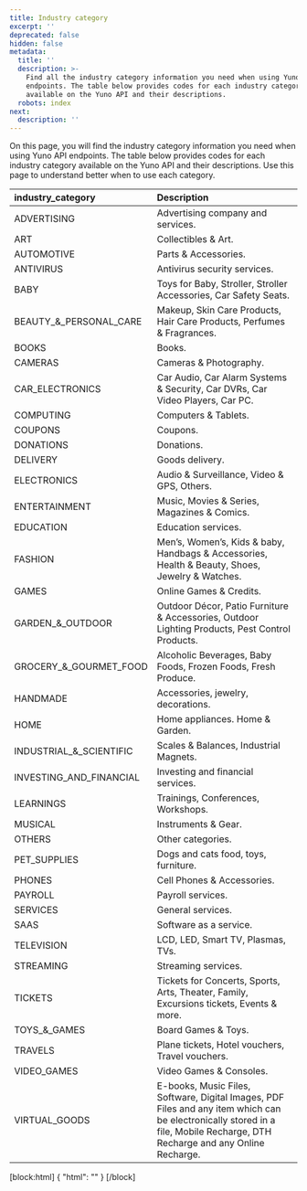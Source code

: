```yaml
---
title: Industry category
excerpt: ''
deprecated: false
hidden: false
metadata:
  title: ''
  description: >-
    Find all the industry category information you need when using Yuno API
    endpoints. The table below provides codes for each industry category
    available on the Yuno API and their descriptions.
  robots: index
next:
  description: ''
---
```

On this page, you will find the industry category information you need when using Yuno API endpoints. The table below provides codes for each industry category available on the Yuno API and their descriptions. Use this page to understand better when to use each category.

| industry_category         | Description                                                                                                                                                                 |
| :------------------------ | :-------------------------------------------------------------------------------------------------------------------------------------------------------------------------- |
| ADVERTISING               | Advertising company and services.                                                                                                                                           |
| ART                       | Collectibles & Art.                                                                                                                                                         |
| AUTOMOTIVE                | Parts & Accessories.                                                                                                                                                        |
| ANTIVIRUS                 | Antivirus security services.                                                                                                                                                |
| BABY                      | Toys for Baby, Stroller, Stroller Accessories, Car Safety Seats.                                                                                                            |
| BEAUTY\_&\_PERSONAL_CARE  | Makeup, Skin Care Products, Hair Care Products, Perfumes & Fragrances.                                                                                                      |
| BOOKS                     | Books.                                                                                                                                                                      |
| CAMERAS                   | Cameras & Photography.                                                                                                                                                      |
| CAR_ELECTRONICS           | Car Audio, Car Alarm Systems & Security, Car DVRs, Car Video Players, Car PC.                                                                                               |
| COMPUTING                 | Computers & Tablets.                                                                                                                                                        |
| COUPONS                   | Coupons.                                                                                                                                                                    |
| DONATIONS                 | Donations.                                                                                                                                                                  |
| DELIVERY                  | Goods delivery.                                                                                                                                                             |
| ELECTRONICS               | Audio & Surveillance, Video & GPS, Others.                                                                                                                                  |
| ENTERTAINMENT             | Music, Movies & Series, Magazines & Comics.                                                                                                                                 |
| EDUCATION                 | Education services.                                                                                                                                                         |
| FASHION                   | Men’s, Women’s, Kids & baby, Handbags & Accessories, Health & Beauty, Shoes, Jewelry & Watches.                                                                             |
| GAMES                     | Online Games & Credits.                                                                                                                                                     |
| GARDEN\_&\_OUTDOOR        | Outdoor Décor, Patio Furniture & Accessories, Outdoor Lighting Products, Pest Control Products.                                                                             |
| GROCERY\_&\_GOURMET_FOOD  | Alcoholic Beverages, Baby Foods, Frozen Foods, Fresh Produce.                                                                                                               |
| HANDMADE                  | Accessories, jewelry, decorations.                                                                                                                                          |
| HOME                      | Home appliances. Home & Garden.                                                                                                                                             |
| INDUSTRIAL\_&\_SCIENTIFIC | Scales & Balances, Industrial Magnets.                                                                                                                                      |
| INVESTING_AND_FINANCIAL   | Investing and financial services.                                                                                                                                           |
| LEARNINGS                 | Trainings, Conferences, Workshops.                                                                                                                                          |
| MUSICAL                   | Instruments & Gear.                                                                                                                                                         |
| OTHERS                    | Other categories.                                                                                                                                                           |
| PET_SUPPLIES              | Dogs and cats food, toys, furniture.                                                                                                                                        |
| PHONES                    | Cell Phones & Accessories.                                                                                                                                                  |
| PAYROLL                   | Payroll services.                                                                                                                                                           |
| SERVICES                  | General services.                                                                                                                                                           |
| SAAS                      | Software as a service.                                                                                                                                                      |
| TELEVISION                | LCD, LED, Smart TV, Plasmas, TVs.                                                                                                                                           |
| STREAMING                 | Streaming services.                                                                                                                                                         |
| TICKETS                   | Tickets for Concerts, Sports, Arts, Theater, Family, Excursions tickets, Events & more.                                                                                     |
| TOYS\_&\_GAMES            | Board Games & Toys.                                                                                                                                                         |
| TRAVELS                   | Plane tickets, Hotel vouchers, Travel vouchers.                                                                                                                             |
| VIDEO_GAMES               | Video Games & Consoles.                                                                                                                                                     |
| VIRTUAL_GOODS             | E-books, Music Files, Software, Digital Images, PDF Files and any item which can be electronically stored in a file, Mobile Recharge, DTH Recharge and any Online Recharge. |



[block:html]
{
  "html": "<style>\n  table thead th {\n    text-align: left;\n</style>"
}
[/block]
